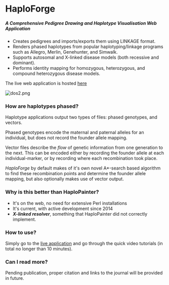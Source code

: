 # HaploForge #
##### A Comprehensive Pedigree Drawing and Haplotype Visualisation Web Application #####

 * Creates pedigrees and imports/exports them using LINKAGE format.
 * Renders phased haplotypes from popular haplotyping/linkage programs such as Allegro, Merlin, Genehunter, and Simwalk.
 * Supports autosomal and X-linked disease models (both recessive and dominant).
 * Performs identity mapping for homozygous, heterozygous, and compound heterozygous disease models.

The live web application is hosted [here](https://mtekman.bitbucket.io/haploforge/)

![dos2.png](https://user-images.githubusercontent.com/20641402/27394280-860f8124-56a3-11e7-87ba-205b82a31055.png)


### How are haplotypes phased? ###

Haplotype applications output two types of files: phased genotypes, and vectors.

Phased genotypes encode the maternal and paternal alleles for an individual, but does not record the founder allele mapping.

Vector files describe the *flow* of genetic information from one generation to the next. This can be encoded either by recording the founder allele at each individual-marker, or by recording where each recombination took place. 

*HaploForge* by default makes of it's own novel A*-search based algorithm to find these recombination points and determine the founder allele mapping, but also optionally makes use of vector output.


### Why is this better than HaploPainter? ###

* It's on the web, no need for extensive Perl installations
* It's current, with active development since 2014
* ***X-linked resolver***, something that HaploPainter did not correctly implement.


### How to use? ###

Simply go to the [live application](https://mtekman.bitbucket.io/haploforge/) and go through the quick video tutorials (in total no longer than 10 minutes).

### Can I read more? ###

Pending publication, proper citation and links to the journal will be provided in future.
